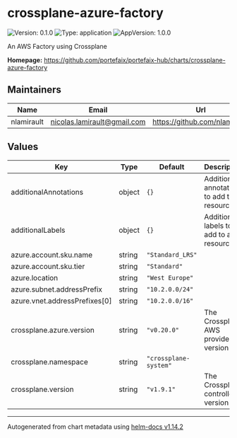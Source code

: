 # crossplane-azure-factory

![Version: 0.1.0](https://img.shields.io/badge/Version-0.1.0-informational?style=flat-square) ![Type: application](https://img.shields.io/badge/Type-application-informational?style=flat-square) ![AppVersion: 1.0.0](https://img.shields.io/badge/AppVersion-1.0.0-informational?style=flat-square)

An AWS Factory using Crossplane

**Homepage:** <https://github.com/portefaix/portefaix-hub/charts/crossplane-azure-factory>

## Maintainers

| Name | Email | Url |
| ---- | ------ | --- |
| nlamirault | <nicolas.lamirault@gmail.com> | <https://github.com/nlamirault> |

## Values

| Key | Type | Default | Description |
|-----|------|---------|-------------|
| additionalAnnotations | object | `{}` | Additional annotations to add to all resources |
| additionalLabels | object | `{}` | Additional labels to add to all resources |
| azure.account.sku.name | string | `"Standard_LRS"` |  |
| azure.account.sku.tier | string | `"Standard"` |  |
| azure.location | string | `"West Europe"` |  |
| azure.subnet.addressPrefix | string | `"10.2.0.0/24"` |  |
| azure.vnet.addressPrefixes[0] | string | `"10.2.0.0/16"` |  |
| crossplane.azure.version | string | `"v0.20.0"` | The Crossplane AWS provider version |
| crossplane.namespace | string | `"crossplane-system"` |  |
| crossplane.version | string | `"v1.9.1"` | The Crossplane controller version |

----------------------------------------------
Autogenerated from chart metadata using [helm-docs v1.14.2](https://github.com/norwoodj/helm-docs/releases/v1.14.2)
